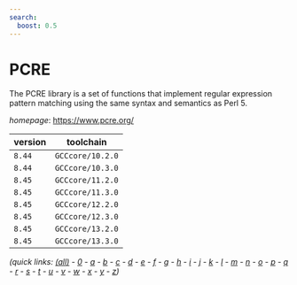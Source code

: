 ```yaml
---
search:
  boost: 0.5
---
```

# PCRE

The PCRE library is a set of functions that implement regular expression  pattern matching using the same syntax and semantics as Perl 5.

*homepage*: <https://www.pcre.org/>

version | toolchain
--------|----------
``8.44`` | ``GCCcore/10.2.0``
``8.44`` | ``GCCcore/10.3.0``
``8.45`` | ``GCCcore/11.2.0``
``8.45`` | ``GCCcore/11.3.0``
``8.45`` | ``GCCcore/12.2.0``
``8.45`` | ``GCCcore/12.3.0``
``8.45`` | ``GCCcore/13.2.0``
``8.45`` | ``GCCcore/13.3.0``


*(quick links: [(all)](../index.md) - [0](../0/index.md) - [a](../a/index.md) - [b](../b/index.md) - [c](../c/index.md) - [d](../d/index.md) - [e](../e/index.md) - [f](../f/index.md) - [g](../g/index.md) - [h](../h/index.md) - [i](../i/index.md) - [j](../j/index.md) - [k](../k/index.md) - [l](../l/index.md) - [m](../m/index.md) - [n](../n/index.md) - [o](../o/index.md) - [p](../p/index.md) - [q](../q/index.md) - [r](../r/index.md) - [s](../s/index.md) - [t](../t/index.md) - [u](../u/index.md) - [v](../v/index.md) - [w](../w/index.md) - [x](../x/index.md) - [y](../y/index.md) - [z](../z/index.md))*

